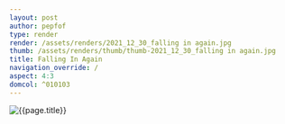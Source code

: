 ```yaml
---
layout: post
author: pepfof
type: render
render: /assets/renders/2021_12_30_falling in again.jpg
thumb: /assets/renders/thumb/thumb-2021_12_30_falling in again.jpg
title: Falling In Again
navigation_override: /
aspect: 4:3
domcol: ^010103
---
```


<!--USER BEGIN 1-->

<!--USER END 1-->
<img src = "{{ page.render }}" class="image_main" alt="{{page.title}}">

<!--USER BEGIN 2-->

<!--USER END 2-->


